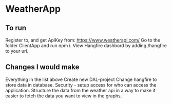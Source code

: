 # WeatherApp
## To run
Register to, and get ApiKey from: https://www.weatherapi.com/
Go to the folder ClientApp and run npm i.
View Hangfire dashbord by adding /hangfire to your uri.

## Changes I would make
Everything in the list above
Create new DAL-project
Change hangfire to store data in database.
Security - setup access for who can access the application.
Structure the data from the weather api in a way to make it easier to fetch the data you want to view in the graphs.